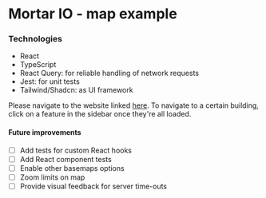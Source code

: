 # Mortar IO - map example

### Technologies

- React
- TypeScript
- React Query: for reliable handling of network requests
- Jest: for unit tests
- Tailwind/Shadcn: as UI framework

Please navigate to the website linked [here](https://google.com). To navigate to a certain building, click on a feature in the sidebar once they're all loaded.

#### Future improvements

- [ ] Add tests for custom React hooks
- [ ] Add React component tests
- [ ] Enable other basemaps options
- [ ] Zoom limits on map
- [ ] Provide visual feedback for server time-outs
